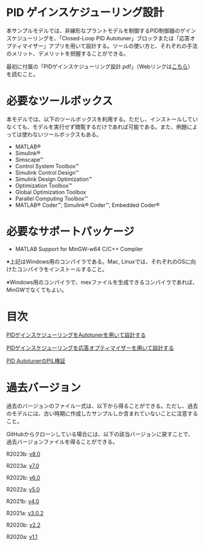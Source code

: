 
# PID ゲインスケジューリング設計

本サンプルモデルでは、非線形なプラントモデルを制御するPID制御器のゲインスケジューリングを、「Closed\-Loop PID Autotuner」ブロックまたは「応答オプティマイザー」アプリを用いて設計する。ツールの使い方と、それぞれの手法のメリット、デメリットを把握することができる。


最初に付属の「PIDゲインスケジューリング設計.pdf」（Webリンクは[こちら](https://github.com/mathworks/pid_autotuing_response_optimization/blob/master/PID%E3%82%B2%E3%82%A4%E3%83%B3%E3%82%B9%E3%82%B1%E3%82%B8%E3%83%A5%E3%83%BC%E3%83%AA%E3%83%B3%E3%82%B0%E8%A8%AD%E8%A8%88.pdf)）を読むこと。

# 必要なツールボックス

本モデルでは、以下のツールボックスを利用する。ただし、インストールしていなくても、モデルを実行せず閲覧するだけであれば可能である。また、例題によっては使わないツールボックスもある。

-  MATLAB® 
-  Simulink® 
-  Simscape™ 
-  Control System Toolbox™ 
-  Simulink Control Design™ 
-  Simulink Design Optimization™ 
-  Optimization Toolbox™ 
-  Global Optimization Toolbox 
-  Parallel Computing Toolbox™ 
-  MATLAB® Coder™, Simulink® Coder™, Embedded Coder® 
# 必要なサポートパッケージ
-  MATLAB Support for MinGW\-w64 C/C++ Compiler 

※上記はWindows用のコンパイラである。Mac, Linuxでは、それぞれのOSに向けたコンパイラをインストールすること。


※Windows用のコンパイラで、mexファイルを生成できるコンパイラであれば、MinGWでなくてもよい。

# 目次

[PIDゲインスケジューリングをAutotunerを用いて設計する](/PID_GainScheduling/design/design_GainScheduling_with_Autotuner_md.md)


[PIDゲインスケジューリングを応答オプティマイザーを用いて設計する](/PID_GainScheduling/design/design_GainScheduling_with_ResponseEstimator_md.md)


[PID AutotunerのPIL検証](/PID_GainScheduling/design/GainScheduling_PIL_md.md)

# 過去バージョン

過去のバージョンのファイル一式は、以下から得ることができる。ただし、過去のモデルには、古い時期に作成したサンプルしか含まれていないことに注意すること。


GitHubからクローンしている場合には、以下の該当バージョンに戻すことで、過去バージョンファイルを得ることができる。


R2023b: [v8.0](https://github.com/mathworks/pid_autotuing_response_optimization/archive/refs/tags/v8.0.zip)


R2023a: [v7.0](https://github.com/mathworks/pid_autotuing_response_optimization/archive/refs/tags/v7.0.zip)


R2022b: [v6.0](https://github.com/mathworks/pid_autotuing_response_optimization/archive/refs/tags/v6.0.zip)


R2022a: [v5.0](https://github.com/mathworks/pid_autotuing_response_optimization/archive/refs/tags/v5.0.zip)


R2021b: [v4.0](https://github.com/mathworks/pid_autotuing_response_optimization/archive/v4.0.zip)


R2021a: [v3.0.2](https://github.com/mathworks/pid_autotuing_response_optimization/archive/v3.0.2.zip)


R2020b: [v2.2](https://github.com/mathworks/pid_autotuing_response_optimization/archive/v2.2.zip)


R2020a: [v1.1](https://github.com/mathworks/pid_autotuing_response_optimization/archive/v1.1.zip)


